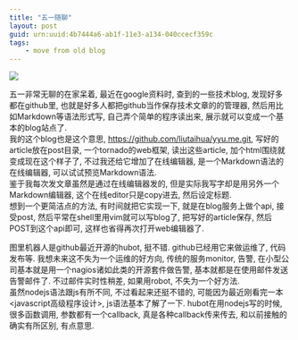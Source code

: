 ```yaml
---
title: "五一随聊"
layout: post
guid: urn:uuid:4b7444a6-ab1f-11e3-a134-040ccecf359c
tags:
    - move from old blog
---
```

<img src='http://ww1.sinaimg.cn/large/793bee10jw1e47srugr8aj20e509sjsi.jpg'>

五一非常无聊的在家呆着, 最近在google资料时, 查到的一些技术blog, 发现好多都在github里, 也就是好多人都把github当作保存技术文章的的管理器, 然后用比如Markdown等语法形式写, 自己弄个简单的程序读出来, 展示就可以变成一个基本的blog站点了.  
我的这个blog也是这个意思, https://github.com/liutaihua/yyu.me.git, 写好的article放在post目录, 一个tornado的web框架, 读出这些article, 加个html围绕就变成现在这个样子了, 不过我还给它增加了在线编辑器, 是一个Markdown语法的在线编辑器, 可以试试预览Markdown语法.   
鉴于我每次发文章虽然是通过在线编辑器发的, 但是实际我写字却是用另外一个Markdown编辑器, 这个在线editor只是copy进去, 然后设定标题.  
想到一个更简洁点的方法, 有时间就把它实现一下, 就是在blog服务上做个api, 接受post, 然后平常在shell里用vim就可以写blog了, 把写好的article保存, 然后POST到这个api即可, 这样也省得再次打开web编辑器了. 
  
图里机器人是github最近开源的hubot, 挺不错. github已经用它来做运维了, 代码发布等. 我想未来这不失为一个运维的好方向, 传统的服务monitor, 告警, 在小型公司基本就是用一个nagios诸如此类的开源套件做告警, 基本就都是在使用邮件发送告警邮件了. 不过邮件实时性稍差, 如果用robot, 不失为一个好方法.  
虽然nodejs语法跟js有所不同, 不过看起来还挺不错的, 可能因为最近刚看完一本<javascript高级程序设计>, js语法基本了解了一下. hubot在用nodejs写的时候, 很多函数调用, 参数都有一个callback, 真是各种callback传来传去, 和以前接触的确实有所区别, 有点意思.
